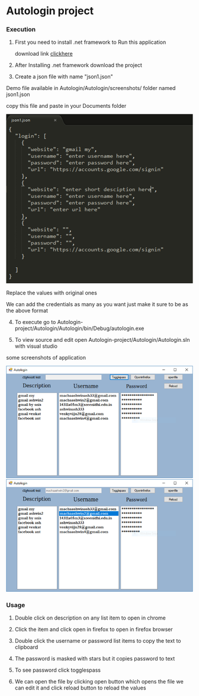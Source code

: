 Autologin project
=================
### Execution 
1. First you need to install .net framework to Run this application

     download link [clickhere](https://github.com/user/repo/blob/branch/other_file.md)

2. After Installing .net framework download the project

3. Create a json file with name "json1.json"

  Demo file available in Autologin/Autologin/screenshots/ folder named json1.json
  
  copy this file and paste in your Documents folder 
  
  ![](Autologin/Autologin/screenshots/json.PNG)
   
  Replace the values with original ones
  
  We can add the credentials as many as you want just make it sure to be as the above format

4. To execute go to Autologin-project/Autologin/Autologin/bin/Debug/autologin.exe

5. To view source and edit open Autologin-project/Autologin/Autologin.sln with visual studio
 
  some screenshots of application
  
  ![](Autologin/Autologin/screenshots/main.PNG)
  ![](Autologin/Autologin/screenshots/cliptext.PNG)
  
### Usage

 1. Double click on description on any list item to open in chrome

 2. Click the item and click open in firefox to open in firefox browser

 3. Double click the username or password list items to copy the text to clipboard

 4. The password is masked with stars but it copies password to text

 5. To see password click togglespass
 
 6. We can open the file by clicking open button which opens the file we can edit it and click reload button to reload the values
